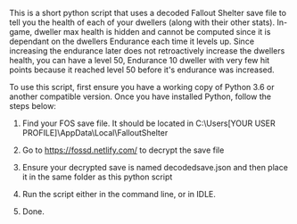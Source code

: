 This is a short python script that uses a decoded Fallout Shelter save file to tell you the health of each of your dwellers (along with their other stats). In-game, dweller max health is hidden and cannot be computed since it is dependant on the dwellers Endurance each time it levels up. Since increasing the endurance later does not retroactively increase the dwellers health, you can have a level 50, Endurance 10 dweller with very few hit points because it reached level 50 before it's endurance was increased.

To use this script, first ensure you have a working copy of Python 3.6 or another compatible version. Once you have installed Python, follow the steps below:

1) Find your FOS save file. It should be located in C:\Users\[YOUR USER PROFILE]\AppData\Local\FalloutShelter

2) Go to https://fossd.netlify.com/ to decrypt the save file

3) Ensure your decrypted save is named decodedsave.json and then place it in the same folder as this python script

4) Run the script either in the command line, or in IDLE.

5) Done.
